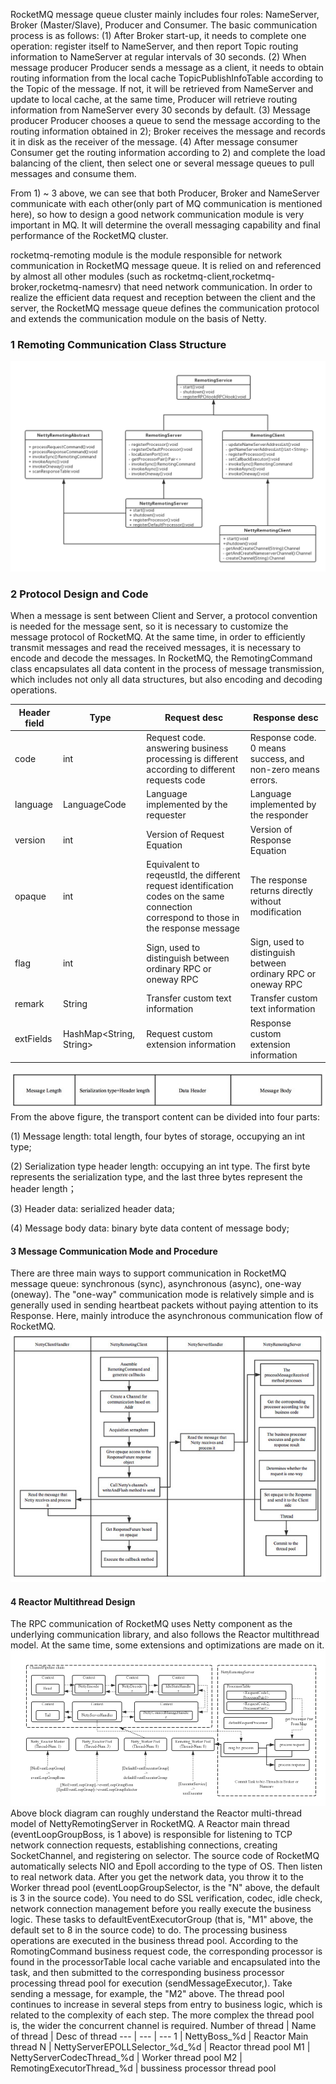 
RocketMQ message queue cluster mainly includes four roles: NameServer, Broker (Master/Slave), Producer and Consumer. The basic communication process is as follows:
(1) After Broker start-up, it needs to complete one operation: register itself to NameServer, and then report Topic routing information to NameServer at regular intervals of 30 seconds.
(2) When message producer Producer sends a message as a client, it needs to obtain routing information from the local cache TopicPublishInfoTable according to the Topic of the message. If not, it will be retrieved from NameServer and update to local cache, at the same time, Producer will retrieve routing information from NameServer every 30 seconds by default.
(3) Message producer Producer chooses a queue to send the message according to the routing information obtained in 2); Broker receives the message and records it in disk as the receiver of the message.
(4) After message consumer Consumer get the routing information according to 2) and complete the load balancing of the client, then select one or several message queues to pull messages and consume them.

From 1) ~ 3 above, we can see that both Producer, Broker and NameServer communicate with each other(only part of MQ communication is mentioned here), so how to design a good network communication module is very important in MQ. It will determine the overall messaging capability and final performance of the RocketMQ cluster.

rocketmq-remoting module is the module responsible for network communication in RocketMQ message queue. It is relied on and referenced by almost all other modules (such as rocketmq-client,rocketmq-broker,rocketmq-namesrv) that need network communication. In order to realize the efficient data request and reception between the client and the server, the RocketMQ message queue defines the communication protocol and extends the communication module on the basis of Netty.

### 1 Remoting Communication Class Structure
![](https://github.com/apache/rocketmq/raw/develop/docs/cn/image/rocketmq_design_3.png)
### 2 Protocol Design and Code
When a message is sent between Client and Server, a protocol convention is needed for the message sent, so it is necessary to customize the message protocol of RocketMQ. At the same time, in order to efficiently transmit messages and read the received messages, it is necessary to encode and decode the messages. In RocketMQ, the RemotingCommand class encapsulates all data content in the process of message transmission, which includes not only all data structures, but also encoding and decoding operations.

Header field | Type | Request desc | Response desc
--- | --- | --- | --- |
code |int | Request  code. answering business processing is different according to different requests code | Response code. 0 means success, and non-zero means errors.
language | LanguageCode | Language implemented by the requester | Language implemented by the responder
version | int | Version of Request Equation | Version of Response Equation
opaque | int |Equivalent to reqeustId, the different request identification codes on the same connection correspond to those in the response message| The response returns directly without modification
flag | int | Sign, used to distinguish between ordinary RPC or oneway RPC | Sign, used to distinguish between ordinary RPC or oneway RPC
remark | String | Transfer custom text information | Transfer custom text information 
extFields | HashMap<String, String> | Request custom extension information| Response custom extension information
![](https://github.com/apache/rocketmq/raw/develop/docs/cn/image/rocketmq_design_4.png)
From the above figure, the transport content can be divided into four parts: 

 (1) Message length: total length, four bytes of storage, occupying an int type; 
 
(2) Serialization type header length: occupying an int type. The first byte represents the serialization type, and the last three bytes represent the header length；

(3) Header data: serialized header data;

(4) Message body data: binary byte data content of message body;
#### 3 Message Communication Mode and Procedure
There are three main ways to support communication in RocketMQ message queue: synchronous (sync), asynchronous (async), one-way (oneway). The "one-way" communication mode is relatively simple and is generally used in sending heartbeat packets without paying attention to its Response. Here, mainly introduce the asynchronous communication flow of RocketMQ.
![](https://github.com/apache/rocketmq/raw/develop/docs/cn/image/rocketmq_design_5.png)
#### 4 Reactor Multithread Design
The RPC communication of RocketMQ uses Netty component as the underlying communication library, and also follows the Reactor multithread model. At the same time, some extensions and optimizations are made on it.
![](https://github.com/apache/rocketmq/raw/develop/docs/cn/image/rocketmq_design_6.png)
Above block diagram can roughly understand the Reactor multi-thread model of NettyRemotingServer in RocketMQ. A Reactor main thread (eventLoopGroupBoss, is 1 above) is responsible for listening to TCP network connection requests, establishing connections, creating SocketChannel, and registering on selector. The source code of RocketMQ automatically selects NIO and Epoll according to the type of OS. Then listen to real network data. After you get the network data, you throw it to the Worker thread pool (eventLoopGroupSelector, is the "N" above, the default is 3 in the source code). You need to do SSL verification, codec, idle check, network connection management before you really execute the business logic. These tasks to defaultEventExecutorGroup (that is, "M1" above, the default set to 8 in the source code) to do. The processing business operations are executed in the business thread pool. According to the RomotingCommand business request code, the corresponding processor is found in the processorTable local cache variable and encapsulated into the task, and then submitted to the corresponding business processor processing thread pool for execution (sendMessageExecutor,). Take sending a message, for example, the "M2" above. The thread pool continues to increase in several steps from entry to business logic, which is related to the complexity of each step. The more complex the thread pool is, the wider the concurrent channel is required.
Number of thread | Name of thread | Desc of thread
 --- | --- | --- 
1 | NettyBoss_%d | Reactor Main thread
N | NettyServerEPOLLSelector_%d_%d | Reactor thread pool
M1 | NettyServerCodecThread_%d | Worker thread pool
M2 | RemotingExecutorThread_%d | bussiness processor thread pool


